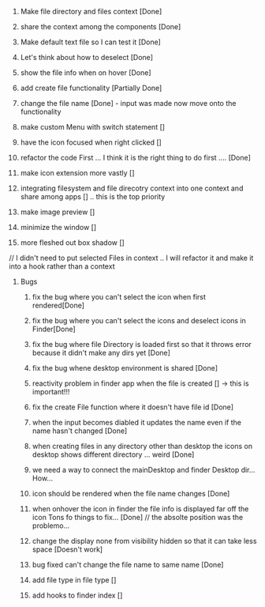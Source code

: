 1. Make file directory and files context [Done]
1. share the context among the components [Done]
1. Make default text file so I can test it [Done]

1. Let's think about how to deselect [Done]

1. show the file info when on hover [Done]

1. add create file functionality [Partially Done]

1. change the file name [Done] - input was made now move onto the functionality

1. make custom Menu with switch statement []

1. have the icon focused when right clicked []

1. refactor the code First ... I think it is the right thing to do first .... [Done]

1. make icon extension more vastly []

1. integrating filesystem and file direcotry context into one context and share among apps []
   .. this is the top priority
1. make image preview []

1. minimize the window []

1. more fleshed out box shadow []

// I didn't need to put selected Files in context .. I will refactor it and make it into a hook rather than a context

1. Bugs

   1. fix the bug where you can't select the icon when first rendered[Done]
   1. fix the bug where you can't select the icons and deselect icons in Finder[Done]
   1. fix the bug where file Directory is loaded first so that it throws error because it didn't make any dirs yet [Done]
   1. fix the bug whene desktop environment is shared [Done]
   1. reactivity problem in finder app when the file is created [] -> this is important!!!
   1. fix the create File function where it doesn't have file id [Done]
   1. when the input becomes diabled it updates the name even if the name hasn't changed [Done]
   1. when creating files in any directory other than desktop the icons on desktop shows different directory ... weird [Done]
   1. we need a way to connect the mainDesktop and finder Desktop dir... How...
   1. icon should be rendered when the file name changes [Done]
   1. when onhover the icon in finder the file info is displayed far off the icon Tons fo things to fix... [Done] // the absolte position was the problemo...

   1. change the display none from visibility hidden so that it can take less space [Doesn't work]

   1. bug fixed can't change the file name to same name [Done]
   1. add file type in file type []
   1. add hooks to finder index []
